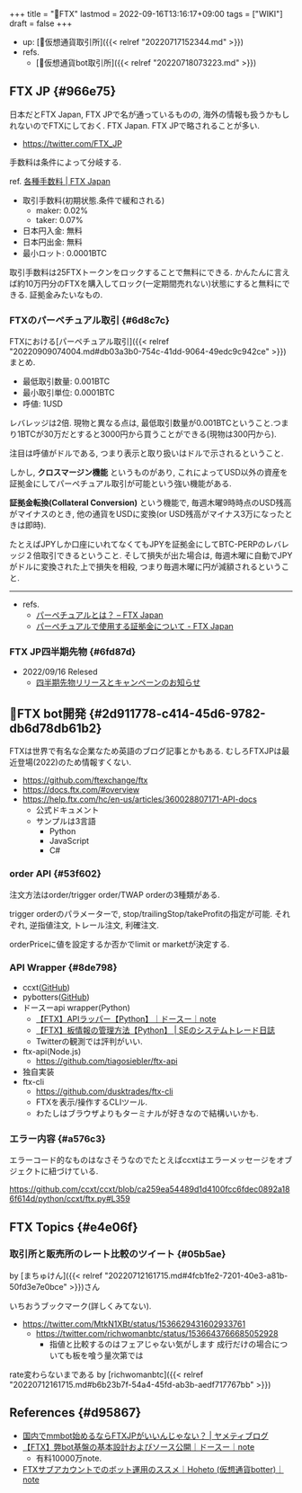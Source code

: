 +++
title = "📝FTX"
lastmod = 2022-09-16T13:16:17+09:00
tags = ["WIKI"]
draft = false
+++

-   up: [📝仮想通貨取引所]({{< relref "20220717152344.md" >}})
-   refs.
    -   [📝仮想通貨bot取引所]({{< relref "20220718073223.md" >}})


## FTX JP {#966e75}

日本だとFTX Japan, FTX JPで名が通っているものの, 海外の情報も扱うかもしれないのでFTXにしておく. FTX Japan. FTX JPで略されることが多い.

-   <https://twitter.com/FTX_JP>

手数料は条件によって分岐する.

ref. [各種手数料 | FTX Japan](https://help-jp.ftx.com/hc/ja/articles/4491513668377)

-   取引手数料(初期状態.条件で緩和される)
    -   maker: 0.02%
    -   taker: 0.07%
-   日本円入金: 無料
-   日本円出金: 無料
-   最小ロット: 0.0001BTC

取引手数料は25FTXトークンをロックすることで無料にできる. かんたんに言えば約10万円分のFTXを購入してロック(一定期間売れない)状態にすると無料にできる. 証拠金みたいなもの.


### FTXのパーペチュアル取引 {#6d8c7c}

FTXにおける[パーペチュアル取引]({{< relref "20220909074004.md#db03a3b0-754c-41dd-9064-49edc9c942ce" >}})まとめ.

-   最低取引数量: 0.001BTC
-   最小取引単位: 0.0001BTC
-   呼値: 1USD

レバレッジは2倍. 現物と異なる点は, 最低取引数量が0.001BTCということ.つまり1BTCが30万だとすると3000円から買うことができる(現物は300円から).

注目は呼値がドルである, つまり表示と取り扱いはドルで示されるということ.

しかし, **クロスマージン機能** というものがあり, これによってUSD以外の資産を証拠金にしてパーペチュアル取引が可能という強い機能がある.

**証拠金転換(Collateral Conversion)** という機能で, 毎週木曜9時時点のUSD残高がマイナスのとき, 他の通貨をUSDに変換(or USD残高がマイナス3万になったときは即時).

たとえばJPYしか口座にいれてなくてもJPYを証拠金にしてBTC-PERPのレバレッジ２倍取引できるということ. そして損失が出た場合は, 毎週木曜に自動でJPYがドルに変換された上で損失を相殺, つまり毎週木曜に円が減額されるということ.

---

-   refs.
    -   [パーペチュアルとは？ – FTX Japan](https://help-jp.ftx.com/hc/ja/articles/4606220695705-%E3%83%91%E3%83%BC%E3%83%9A%E3%83%81%E3%83%A5%E3%82%A2%E3%83%AB%E3%81%A8%E3%81%AF-)
    -   [パーペチュアルで使用する証拠金について - FTX Japan](https://help-jp.ftx.com/hc/ja/articles/4588827371801-%E3%83%91%E3%83%BC%E3%83%9A%E3%83%81%E3%83%A5%E3%82%A2%E3%83%AB%E3%81%A7%E4%BD%BF%E7%94%A8%E3%81%99%E3%82%8B%E8%A8%BC%E6%8B%A0%E9%87%91%E3%81%AB%E3%81%A4%E3%81%84%E3%81%A6)


### FTX JP四半期先物 {#6fd87d}

-   2022/09/16 Relesed
    -   [四半期先物リリースとキャンペーンのお知らせ](https://ftx.com/jp/blog/post/dated-future)


## 📝FTX bot開発 {#2d911778-c414-45d6-9782-db6d78db61b2}

FTXは世界で有名な企業なため英語のブログ記事とかもある. むしろFTXJPは最近登場(2022)のため情報すくない.

-   <https://github.com/ftexchange/ftx>
-   <https://docs.ftx.com/#overview>
-   <https://help.ftx.com/hc/en-us/articles/360028807171-API-docs>
    -   公式ドキュメント
    -   サンプルは3言語
        -   Python
        -   JavaScript
        -   C#


### order API {#53f602}

注文方法はorder/trigger order/TWAP orderの3種類がある.

trigger orderのパラメーターで, stop/trailingStop/takeProfitの指定が可能. それぞれ, 逆指値注文, トレール注文, 利確注文.

orderPriceに値を設定するか否かでlimit or marketが決定する.


### API Wrapper {#8de798}

-   ccxt([GitHub](https://github.com/ccxt/ccxt/blob/master/python/ccxt/ftx.py))
-   pybotters([GitHub](https://github.com/MtkN1/pybotters/blob/main/pybotters/models/ftx.py))
-   ドースーapi wrapper(Python)
    -   [【FTX】APIラッパー【Python】｜ドースー｜note](https://note.com/dosu0217/n/ne94ace5b5a52)
    -   [【FTX】板情報の管理方法【Python】 | SEのシステムトレード日誌](https://www.dosu0217.com/ftxpython/)
    -   Twitterの観測では評判がいい.
-   ftx-api(Node.js)
    -   <https://github.com/tiagosiebler/ftx-api>
-   独自実装
-   ftx-cli
    -   <https://github.com/dusktrades/ftx-cli>
    -   FTXを表示/操作するCLIツール.
    -   わたしはブラウザよりもターミナルが好きなので結構いいかも.


### エラー内容 {#a576c3}

エラーコード的なものはなさそうなのでたとえばccxtはエラーメッセージをオブジェクトに紐づけている.

<https://github.com/ccxt/ccxt/blob/ca259ea54489d1d4100fcc6fdec0892a186f614d/python/ccxt/ftx.py#L359>


## FTX Topics {#e4e06f}


### 取引所と販売所のレート比較のツイート {#05b5ae}

by [まちゅけん]({{< relref "20220712161715.md#4fcb1fe2-7201-40e3-a81b-50fd3e7e0bce" >}})さん

いちおうブックマーク(詳しくみてない).

-   <https://twitter.com/MtkN1XBt/status/1536629431602933761>
    -   <https://twitter.com/richwomanbtc/status/1536643766685052928>
        -   指値と比較するのはフェアじゃない気がします 成行だけの場合についても板を喰う量次第では

rate変わらないまである by [richwomanbtc]({{< relref "20220712161715.md#b6b23b7f-54a4-45fd-ab3b-aedf717767bb" >}})


## References {#d95867}

-   [国内でmmbot始めるならFTXJPがいいんじゃない？ | ヤメティブログ](https://yameteeeee.com/mmbot_ftxjp/)
-   [【FTX】弊bot基盤の基本設計およびソース公開｜ドースー｜note](https://note.com/dosu0217/n/n364b1ed2cd47)
    -   有料10000万note.
-   [FTXサブアカウントでのボット運用のススメ｜Hoheto (仮想通貨botter)｜note](https://note.com/hht/n/n0d94c61d3186)

